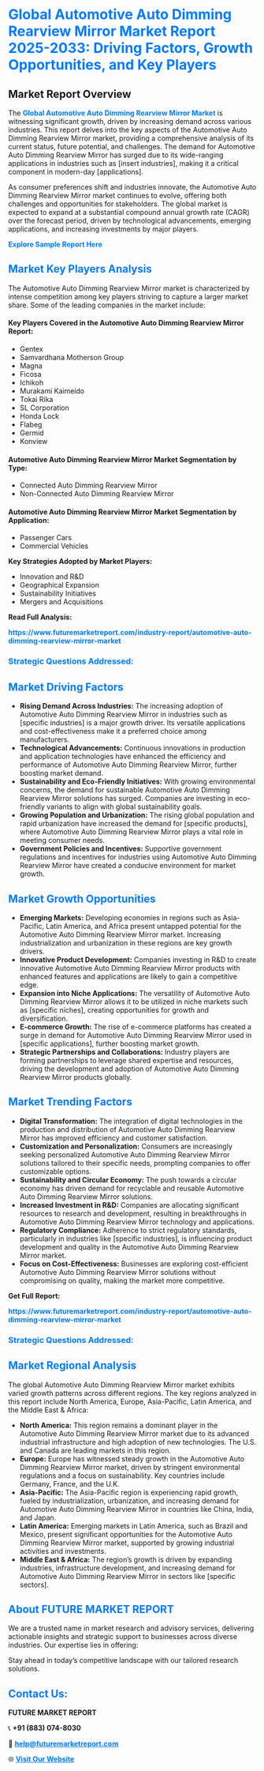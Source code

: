 <h1 style="color: #007BFF;">Global Automotive Auto Dimming Rearview Mirror Market Report 2025-2033: Driving Factors, Growth Opportunities, and Key Players</h1>

<section id="overview">
<h2>Market Report Overview</h2>
<p>The <a href="https://www.futuremarketreport.com/industry-report/automotive-auto-dimming-rearview-mirror-market" style="color: #007BFF; text-decoration: none;"><strong>Global Automotive Auto Dimming Rearview Mirror Market</strong></a> is witnessing significant growth, driven by increasing demand across various industries. This report delves into the key aspects of the Automotive Auto Dimming Rearview Mirror market, providing a comprehensive analysis of its current status, future potential, and challenges. The demand for Automotive Auto Dimming Rearview Mirror has surged due to its wide-ranging applications in industries such as [insert industries], making it a critical component in modern-day [applications].</p>
<p>As consumer preferences shift and industries innovate, the Automotive Auto Dimming Rearview Mirror market continues to evolve, offering both challenges and opportunities for stakeholders. The global market is expected to expand at a substantial compound annual growth rate (CAGR) over the forecast period, driven by technological advancements, emerging applications, and increasing investments by major players.</p>
</section>

<section id="overview">
<p><a href="https://www.futuremarketreport.com/request-sample/reportId=57999" style="color: #007BFF; text-decoration: none;"><strong>Explore Sample Report Here</strong></a></p>
</section>

<section id="key-players">
<h2 style="color: #007BFF;">Market Key Players Analysis</h2>
<p>The Automotive Auto Dimming Rearview Mirror market is characterized by intense competition among key players striving to capture a larger market share. Some of the leading companies in the market include:</p>
<h4>Key Players Covered in the Automotive Auto Dimming Rearview Mirror Report:</h4>
<ul><li>Gentex</li><li>Samvardhana Motherson Group</li><li>Magna</li><li>Ficosa</li><li>Ichikoh</li><li>Murakami Kaimeido</li><li>Tokai Rika</li><li>SL Corporation</li><li>Honda Lock</li><li>Flabeg</li><li>Germid</li><li>Konview</li></ul>
<h4>Automotive Auto Dimming Rearview Mirror Market Segmentation by Type:</h4>
<ul><li>Connected Auto Dimming Rearview Mirror</li><li>Non-Connected Auto Dimming Rearview Mirror</li></ul>

<h4>Automotive Auto Dimming Rearview Mirror Market Segmentation by Application:</h4>
<ul><li>Passenger Cars</li><li>Commercial Vehicles</li></ul>
<p><strong>Key Strategies Adopted by Market Players:</strong></p>
<ul>
<li>Innovation and R&D</li>
<li>Geographical Expansion</li>
<li>Sustainability Initiatives</li>
<li>Mergers and Acquisitions</li>
</ul>
</section>

<section>
<p><strong>Read Full Analysis: </strong></p><a href="https://www.futuremarketreport.com/industry-report/automotive-auto-dimming-rearview-mirror-market" style="color: #007BFF; text-decoration: none;"><strong>https://www.futuremarketreport.com/industry-report/automotive-auto-dimming-rearview-mirror-market</strong></a>
<h3 style="color: #007BFF;">Strategic Questions Addressed:</h3>
</section>

<section id="driving-factors">
<h2 style="color: #007BFF;">Market Driving Factors</h2>
<ul>
<li><strong>Rising Demand Across Industries:</strong> The increasing adoption of Automotive Auto Dimming Rearview Mirror in industries such as [specific industries] is a major growth driver. Its versatile applications and cost-effectiveness make it a preferred choice among manufacturers.</li>
<li><strong>Technological Advancements:</strong> Continuous innovations in production and application technologies have enhanced the efficiency and performance of Automotive Auto Dimming Rearview Mirror, further boosting market demand.</li>
<li><strong>Sustainability and Eco-Friendly Initiatives:</strong> With growing environmental concerns, the demand for sustainable Automotive Auto Dimming Rearview Mirror solutions has surged. Companies are investing in eco-friendly variants to align with global sustainability goals.</li>
<li><strong>Growing Population and Urbanization:</strong> The rising global population and rapid urbanization have increased the demand for [specific products], where Automotive Auto Dimming Rearview Mirror plays a vital role in meeting consumer needs.</li>
<li><strong>Government Policies and Incentives:</strong> Supportive government regulations and incentives for industries using Automotive Auto Dimming Rearview Mirror have created a conducive environment for market growth.</li>
</ul>
</section>

<section id="growth-opportunities">
<h2 style="color: #007BFF;">Market Growth Opportunities</h2>
<ul>
<li><strong>Emerging Markets:</strong> Developing economies in regions such as Asia-Pacific, Latin America, and Africa present untapped potential for the Automotive Auto Dimming Rearview Mirror market. Increasing industrialization and urbanization in these regions are key growth drivers.</li>
<li><strong>Innovative Product Development:</strong> Companies investing in R&D to create innovative Automotive Auto Dimming Rearview Mirror products with enhanced features and applications are likely to gain a competitive edge.</li>
<li><strong>Expansion into Niche Applications:</strong> The versatility of Automotive Auto Dimming Rearview Mirror allows it to be utilized in niche markets such as [specific niches], creating opportunities for growth and diversification.</li>
<li><strong>E-commerce Growth:</strong> The rise of e-commerce platforms has created a surge in demand for Automotive Auto Dimming Rearview Mirror used in [specific applications], further boosting market growth.</li>
<li><strong>Strategic Partnerships and Collaborations:</strong> Industry players are forming partnerships to leverage shared expertise and resources, driving the development and adoption of Automotive Auto Dimming Rearview Mirror products globally.</li>
</ul>
</section>

<section id="trending-factors">
<h2 style="color: #007BFF;">Market Trending Factors</h2>
<ul>
<li><strong>Digital Transformation:</strong> The integration of digital technologies in the production and distribution of Automotive Auto Dimming Rearview Mirror has improved efficiency and customer satisfaction.</li>
<li><strong>Customization and Personalization:</strong> Consumers are increasingly seeking personalized Automotive Auto Dimming Rearview Mirror solutions tailored to their specific needs, prompting companies to offer customizable options.</li>
<li><strong>Sustainability and Circular Economy:</strong> The push towards a circular economy has driven demand for recyclable and reusable Automotive Auto Dimming Rearview Mirror solutions.</li>
<li><strong>Increased Investment in R&D:</strong> Companies are allocating significant resources to research and development, resulting in breakthroughs in Automotive Auto Dimming Rearview Mirror technology and applications.</li>
<li><strong>Regulatory Compliance:</strong> Adherence to strict regulatory standards, particularly in industries like [specific industries], is influencing product development and quality in the Automotive Auto Dimming Rearview Mirror market.</li>
<li><strong>Focus on Cost-Effectiveness:</strong> Businesses are exploring cost-efficient Automotive Auto Dimming Rearview Mirror solutions without compromising on quality, making the market more competitive.</li>
</ul>
</section>

<section>
<p><strong>Get Full Report: </strong></p><a href="https://www.futuremarketreport.com/industry-report/automotive-auto-dimming-rearview-mirror-market" style="color: #007BFF; text-decoration: none;"><strong>https://www.futuremarketreport.com/industry-report/automotive-auto-dimming-rearview-mirror-market</strong></a>
<h3 style="color: #007BFF;">Strategic Questions Addressed:</h3>
</section>


<section id="regional-analysis">
<h2 style="color: #007BFF;">Market Regional Analysis</h2>
<p>The global Automotive Auto Dimming Rearview Mirror market exhibits varied growth patterns across different regions. The key regions analyzed in this report include North America, Europe, Asia-Pacific, Latin America, and the Middle East & Africa:</p>
<ul>
<li><strong>North America:</strong> This region remains a dominant player in the Automotive Auto Dimming Rearview Mirror market due to its advanced industrial infrastructure and high adoption of new technologies. The U.S. and Canada are leading markets in this region.</li>
<li><strong>Europe:</strong> Europe has witnessed steady growth in the Automotive Auto Dimming Rearview Mirror market, driven by stringent environmental regulations and a focus on sustainability. Key countries include Germany, France, and the U.K.</li>
<li><strong>Asia-Pacific:</strong> The Asia-Pacific region is experiencing rapid growth, fueled by industrialization, urbanization, and increasing demand for Automotive Auto Dimming Rearview Mirror in countries like China, India, and Japan.</li>
<li><strong>Latin America:</strong> Emerging markets in Latin America, such as Brazil and Mexico, present significant opportunities for the Automotive Auto Dimming Rearview Mirror market, supported by growing industrial activities and investments.</li>
<li><strong>Middle East & Africa:</strong> The region’s growth is driven by expanding industries, infrastructure development, and increasing demand for Automotive Auto Dimming Rearview Mirror in sectors like [specific sectors].</li>
</ul>
</section>

<footer>
<h2 style="color: #007BFF;">About FUTURE MARKET REPORT</h2>
<p>We are a trusted name in market research and advisory services, delivering actionable insights and strategic support to businesses across diverse industries. Our expertise lies in offering:</p>

<p>Stay ahead in today’s competitive landscape with our tailored research solutions.</p>

<h2 style="color: #007BFF;">Contact Us:</h2>
<p><strong>FUTURE MARKET REPORT</strong></p>
<p>📞 <strong>+91 (883) 074-8030</strong></p>
<p>📧 <strong><a href="mailto:help@futuremarketreport.com" style="color: #007BFF;">help@futuremarketreport.com</a></strong></p>
<p>🌐 <strong><a href="https://www.futuremarketreport.com/" style="color: #007BFF;">Visit Our Website</a></strong></p>
</footer>